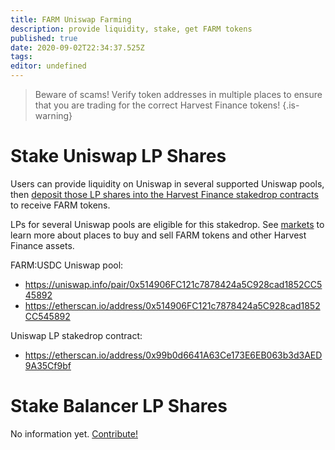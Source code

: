 ```yaml
---
title: FARM Uniswap Farming
description: provide liquidity, stake, get FARM tokens
published: true
date: 2020-09-02T22:34:37.525Z
tags: 
editor: undefined
---
```


> Beware of scams! Verify token addresses in multiple places to ensure that you are trading for the correct Harvest Finance tokens!
{.is-warning}

# Stake Uniswap LP Shares

Users can provide liquidity on Uniswap in several supported Uniswap pools, then [deposit those LP shares into the Harvest Finance stakedrop contracts](https://harvest.finance/earn) to receive FARM tokens.

LPs for several Uniswap pools are eligible for this stakedrop.  See [markets](/trade) to learn more about places to buy and sell FARM tokens and other Harvest Finance assets.

FARM:USDC Uniswap pool:
- https://uniswap.info/pair/0x514906FC121c7878424a5C928cad1852CC545892
- https://etherscan.io/address/0x514906FC121c7878424a5C928cad1852CC545892

Uniswap LP stakedrop contract:
- https://etherscan.io/address/0x99b0d6641A63Ce173E6EB063b3d3AED9A35Cf9bf

# Stake Balancer LP Shares

No information yet.  [Contribute!](contribute)